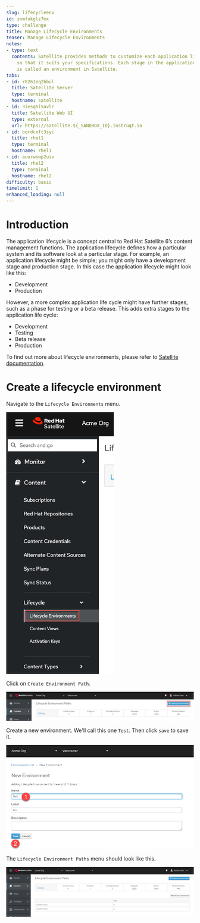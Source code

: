 ```yaml
---
slug: lifecycleenv
id: znmfukglz7mx
type: challenge
title: Manage Lifecycle Environments
teaser: Manage Lifecycle Environments
notes:
- type: text
  contents: Satellite provides methods to customize each application life cycle stage
    so that it suits your specifications. Each stage in the application life cycle
    is called an environment in Satellite.
tabs:
- id: r8261eq2bbul
  title: Satellite Server
  type: terminal
  hostname: satellite
- id: 3iesqhl5avlc
  title: Satellite Web UI
  type: external
  url: https://satellite.${_SANDBOX_ID}.instruqt.io
- id: bqrdcxft3syc
  title: rhel1
  type: terminal
  hostname: rhel1
- id: auurwswp2uiv
  title: rhel2
  type: terminal
  hostname: rhel2
difficulty: basic
timelimit: 1
enhanced_loading: null
---
```

Introduction
===

The application lifecycle is a concept central to Red Hat Satellite 6’s content management functions. The application lifecycle defines how a particular system and its software look at a particular stage. For example, an application lifecycle might be simple; you might only have a development stage and production stage. In this case the application lifecycle might look like this:

- Development
- Production

However, a more complex application life cycle might have further stages, such as a phase for testing or a beta release. This adds extra stages to the application life cycle:

- Development
- Testing
- Beta release
- Production

To find out more about lifecycle environments, please refer to [Satellite documentation](https://access.redhat.com/documentation/fr-fr/red_hat_satellite/6.15/html/managing_content/managing_application_lifecycles_content-management).

Create a lifecycle environment
===
Navigate to the `Lifecycle Environments` menu.

![](../assets/lifecycle-environments.png)

Click on `Create Environment Path`.

![](../assets/createenvironment.png)

Create a new environment. We'll call this one `Test`. Then click `save` to save it.

![](../assets/newenvironment.png)

The `Lifecycle Environment Paths` menu should look like this.

![](../assets/envmenuresult.png)
